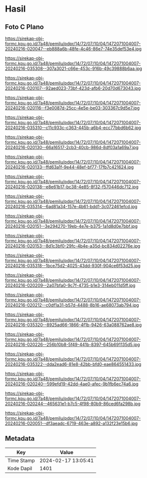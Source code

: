 # Hasil

## Foto C Plano

https://sirekap-obj-formc.kpu.go.id/7a48/pemilu/pdpr/14/72/07/10/04/1472071004007-20240216-020047--eb888a6b-48fe-4c46-86e7-74e35def53e4.jpg

https://sirekap-obj-formc.kpu.go.id/7a48/pemilu/pdpr/14/72/07/10/04/1472071004007-20240216-035308--307a3021-c66e-453c-916b-49c39888b6aa.jpg

https://sirekap-obj-formc.kpu.go.id/7a48/pemilu/pdpr/14/72/07/10/04/1472071004007-20240216-020107--92aed023-73bf-423d-afb6-20d70d673043.jpg

https://sirekap-obj-formc.kpu.go.id/7a48/pemilu/pdpr/14/72/07/10/04/1472071004007-20240216-020116--f3e0087d-25cc-4e5e-be03-303367c9d5e7.jpg

https://sirekap-obj-formc.kpu.go.id/7a48/pemilu/pdpr/14/72/07/10/04/1472071004007-20240216-035310--c11c933c-c363-445b-a6b4-ecc77bbd6b62.jpg

https://sirekap-obj-formc.kpu.go.id/7a48/pemilu/pdpr/14/72/07/10/04/1472071004007-20240216-020130--66a16517-2cb3-40cb-986d-8df03a1a69a7.jpg

https://sirekap-obj-formc.kpu.go.id/7a48/pemilu/pdpr/14/72/07/10/04/1472071004007-20240216-020133--ffd63a1f-9e44-48ef-bf77-17fb7c421624.jpg

https://sirekap-obj-formc.kpu.go.id/7a48/pemilu/pdpr/14/72/07/10/04/1472071004007-20240216-020138--e8e61b17-bc38-4e85-8f32-f570446dc712.jpg

https://sirekap-obj-formc.kpu.go.id/7a48/pemilu/pdpr/14/72/07/10/04/1472071004007-20240216-035314--6ad81a34-157e-4b61-bdd1-3c072461efcd.jpg

https://sirekap-obj-formc.kpu.go.id/7a48/pemilu/pdpr/14/72/07/10/04/1472071004007-20240216-020151--3e294270-19eb-4e7e-b375-1a1d8d0e7bbf.jpg

https://sirekap-obj-formc.kpu.go.id/7a48/pemilu/pdpr/14/72/07/10/04/1472071004007-20240216-020153--8d1c3bf0-29fc-4b4e-a35d-bc834d02276e.jpg

https://sirekap-obj-formc.kpu.go.id/7a48/pemilu/pdpr/14/72/07/10/04/1472071004007-20240216-035318--1bce75d2-4025-43dd-930f-904ce6f53d25.jpg

https://sirekap-obj-formc.kpu.go.id/7a48/pemilu/pdpr/14/72/07/10/04/1472071004007-20240216-020209--2a07bfa0-9c7f-4735-b1e3-314eb011d5ff.jpg

https://sirekap-obj-formc.kpu.go.id/7a48/pemilu/pdpr/14/72/07/10/04/1472071004007-20240216-020212--c0df1a31-b57d-4488-8b16-ae68073ab794.jpg

https://sirekap-obj-formc.kpu.go.id/7a48/pemilu/pdpr/14/72/07/10/04/1472071004007-20240216-035320--8925ad66-1866-4f1b-9426-63a088762ae8.jpg

https://sirekap-obj-formc.kpu.go.id/7a48/pemilu/pdpr/14/72/07/10/04/1472071004007-20240216-020226--256b10b8-5f49-441b-8397-645b691135d5.jpg

https://sirekap-obj-formc.kpu.go.id/7a48/pemilu/pdpr/14/72/07/10/04/1472071004007-20240216-035322--dda2ead6-81e8-42bb-bfd0-eae864551433.jpg

https://sirekap-obj-formc.kpu.go.id/7a48/pemilu/pdpr/14/72/07/10/04/1472071004007-20240216-020240--599efd19-42dd-4ae0-afec-9b1fb6ec74a6.jpg

https://sirekap-obj-formc.kpu.go.id/7a48/pemilu/pdpr/14/72/07/10/04/1472071004007-20240216-020244--465631e1-b7c5-4f98-80b9-86ced6fa298b.jpg

https://sirekap-obj-formc.kpu.go.id/7a48/pemilu/pdpr/14/72/07/10/04/1472071004007-20240216-020051--df3aeadc-6719-463e-a892-a132f23e15b6.jpg


## Metadata

| Key        | Value               |
| ---------- | ------------------- |
| Time Stamp | 2024-02-17 13:05:41 |
| Kode Dapil | 1401                |



